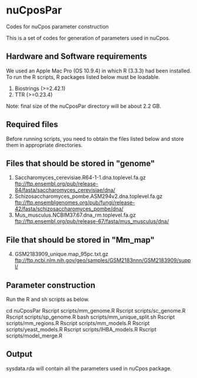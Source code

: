 # nuCposPar
Codes for nuCpos parameter construction

This is a set of codes for generation of parameters used in nuCpos.


## Hardware and Software requirements ###############################
We used an Apple Mac Pro (OS 10.9.4) in which R (3.3.3) had been installed. 
To run the R scripts, R packages listed below must be loadable.

1. Biostrings (>=2.42.1)
2. TTR (>=0.23.4)

Note: final size of the nuCposPar directory will be about 2.2 GB.

## Required files ###################################################
Before running scripts, you need to obtain the files listed below and store them in appropriate directories.

## Files that should be stored in "genome" 
1. Saccharomyces_cerevisiae.R64-1-1.dna.toplevel.fa.gz
    ftp://ftp.ensembl.org/pub/release-84/fasta/saccharomyces_cerevisiae/dna/
2. Schizosaccharomyces_pombe.ASM294v2.dna.toplevel.fa.gz
    ftp://ftp.ensemblgenomes.org/pub/fungi/release-42/fasta/schizosaccharomyces_pombe/dna/
3. Mus_musculus.NCBIM37.67.dna_rm.toplevel.fa.gz
    ftp://ftp.ensembl.org/pub/release-67/fasta/mus_musculus/dna/

## File that should be stored in "Mm_map" 
4. GSM2183909_unique.map_95pc.txt.gz
    ftp://ftp.ncbi.nlm.nih.gov/geo/samples/GSM2183nnn/GSM2183909/suppl/


## Parameter construction ###########################################
Run the R and sh scripts as below. 

cd nuCposPar
Rscript scripts/mm_genome.R
Rscript scripts/sc_genome.R
Rscript scripts/sp_genome.R
bash scripts/mm_unique_split.sh
Rscript scripts/mm_regions.R
Rscript scripts/mm_models.R
Rscript scripts/yeast_models.R
Rscript scripts/lHBA_models.R
Rscript scripts/model_merge.R


## Output ############################################################
sysdata.rda will contain all the parameters used in nuCpos package.

